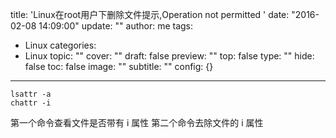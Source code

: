 title: 'Linux在root用户下删除文件提示,Operation not permitted '
date: "2016-02-08 14:09:00"
update: ""
author: me
tags:
- Linux
categories:
- Linux
topic: ""
cover: ""
draft: false
preview: ""
top: false
type: ""
hide: false
toc: false
image: ""
subtitle: ""
config: {}


---



```    
lsattr -a
chattr -i

```

第一个命令查看文件是否带有 i 属性
第二个命令去除文件的 i 属性
